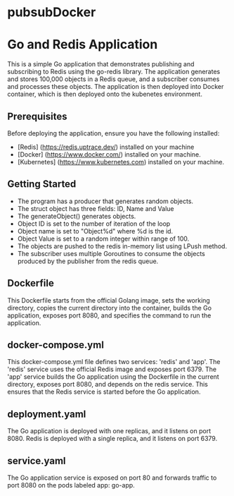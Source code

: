 # pubsubDocker

# Go and Redis Application

This is a simple Go application that demonstrates publishing and subscribing to Redis using the go-redis library. The application generates and stores 100,000 objects in a Redis queue, and a subscriber consumes and processes these objects.
The application is then deployed into Docker container, which is then deployed onto the kubenetes environment.

## Prerequisites

Before deploying the application, ensure you have the following installed:
- [Redis] (https://redis.uptrace.dev/) installed on your machine
- [Docker] (https://www.docker.com/) installed on your machine.
- [Kubernetes] (https://www.kubernetes.com) installed on your machine.

## Getting Started

- The program has a producer that generates random objects.
- The struct object has three fields: ID, Name and Value
- The generateObject() generates objects. 
- Object ID is set to the number of iteration of the loop
- Object name is set to "Object%d" where %d is the id.
- Object Value is set to a random integer within range of 100.
- The objects are pushed to the redis in-memory list using LPush method.
- The subscriber uses multiple Goroutines to consume the objects produced by the publisher from the redis queue.

## Dockerfile

This Dockerfile starts from the official Golang image, sets the working directory, copies the current directory into the container, builds the Go application, exposes port 8080, and specifies the command to run the application.

## docker-compose.yml

This docker-compose.yml file defines two services: 'redis' and 'app'. The 'redis' service uses the official Redis image and exposes port 6379. The 'app' service builds the Go application using the Dockerfile in the current directory, exposes port 8080, and depends on the redis service. This ensures that the Redis service is started before the Go application.

## deployment.yaml

The Go application is deployed with one replicas, and it listens on port 8080.
Redis is deployed with a single replica, and it listens on port 6379.

## service.yaml

The Go application service is exposed on port 80 and forwards traffic to port 8080 on the pods labeled app: go-app.

